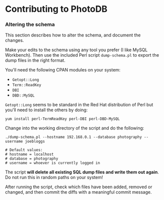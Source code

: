 # Contributing to PhotoDB

### Altering the schema

This section describes how to alter the schema, and document the changes.

Make your edits to the schema using any tool you prefer (I like MySQL Workbench). Then use
the included Perl script `dump-schema.pl` to export the dump files in the right format.

You'll need the following CPAN modules on your system:
 * `Getopt::Long`
 * `Term::ReadKey`
 * `DBI`
 * `DBD::MySQL`

`Getopt::Long` seems to be standard in the Red Hat distribution of Perl but you'll need
to install the others by doing:

```
yum install perl-TermReadKey perl-DBI perl-DBD-MySQL
```

Change into the working directory of the script and do the following:

```
./dump-schema.pl --hostname 192.168.0.1 --database photography --username joebloggs

# Default values:
# hostname = localhost
# database = photography
# username = whoever is currently logged in
```

The script **will delete all existing SQL dump files and write them out again**. Do not run
this in random paths on your system!

After running the script, check which files have been added, removed or changed, and then commit
the diffs with a meaningful commit message.
